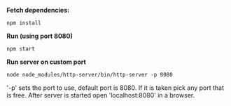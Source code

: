 **Fetch dependencies:**
```
npm install
```

**Run (using port 8080)**
```
npm start
```

**Run server on custom port**
```
node node_modules/http-server/bin/http-server -p 8080
```

'-p' sets the port to use, default port is 8080. If it is taken pick any port that is free. 
After server is started open 'localhost:8080' in a browser.